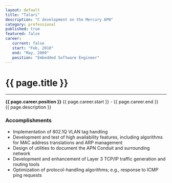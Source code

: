```yaml
---
layout: default
title: "Talari"
description: "C development on the Mercury APN"  
category: professional
published: true
featured: false
career:
   current: false
   start: "Feb, 2010"
   end: "May, 2009"
   position: "Embedded Software Engineer"
---
```


# {{ page.title }}
---
**{{ page.career.position }}**  {{ page.career.start }} - {{ page.career.end }}  
{{ page.description }}
### Accomplishments
* Implementation of 802.1Q VLAN tag handling
* Development and test of high availability features, including algorithms for MAC address translations and ARP management
* Design of utilities to document the APN Conduit and surrounding network
* Development and enhancement of Layer 3 TCP/IP traffic generation and routing tools
* Optimization of protocol-handling algorithms; e.g., response to ICMP ping requests
